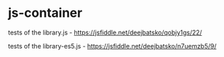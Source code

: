 # js-container

tests of the library.js - https://jsfiddle.net/deejbatsko/qobjy1gs/22/

tests of the library-es5.js - https://jsfiddle.net/deejbatsko/n7uemzb5/9/
